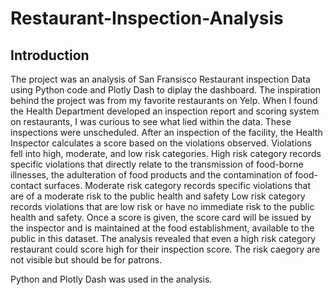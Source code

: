# Restaurant-Inspection-Analysis
## Introduction
The project was an analysis of San Fransisco Restaurant inspection Data using Python code and Plotly Dash to diplay the dashboard. 
The inspiration behind the project was from my favorite restaurants on Yelp. When I found the Health Department developed an inspection 
report and scoring system on restaurants, I was curious to see what lied within the data. These inspections were unscheduled. After an 
inspection of the facility, the Health Inspector calculates a score based on the violations observed. Violations fell into high, moderate, 
and low risk categories. High risk category records specific violations that directly relate to the transmission of food-borne illnesses, 
the adulteration of food products and the contamination of food-contact surfaces. Moderate risk category records specific violations that 
are of a moderate risk to the public health and safety Low risk category records violations that are low risk or have no immediate risk to 
the public health and safety. Once a score is given, the score card will be issued by the inspector and is maintained at the food establishment, 
available to the public in this dataset. The analysis revealed that even a high risk category restaurant could score high for their inspection score. 
The risk caegory are not visible but should be for patrons. 

Python and Plotly Dash was used in the analysis. 



